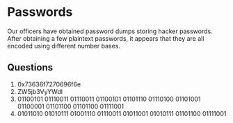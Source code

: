 # Passwords
Our officers have obtained password dumps storing hacker passwords. After obtaining a few plaintext passwords, it appears that they are all encoded using different number bases.

## Questions
1. 0x73636f7270696f6e
2. ZW5jb3VyYWdl
3. 01100101 01110011 01110011 01100101 01101110 01110100 01101001 01100001 01101100 01101100 01111001
4. 01011010 01010111 01001110 01110011 01011001 01010111 01101100 01111001
